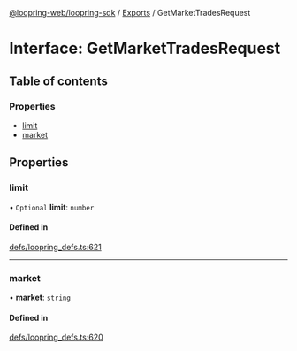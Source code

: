 [@loopring-web/loopring-sdk](../README.md) / [Exports](../modules.md) / GetMarketTradesRequest

# Interface: GetMarketTradesRequest

## Table of contents

### Properties

- [limit](GetMarketTradesRequest.md#limit)
- [market](GetMarketTradesRequest.md#market)

## Properties

### limit

• `Optional` **limit**: `number`

#### Defined in

[defs/loopring_defs.ts:621](https://github.com/Loopring/loopring_sdk/blob/532648f/src/defs/loopring_defs.ts#L621)

___

### market

• **market**: `string`

#### Defined in

[defs/loopring_defs.ts:620](https://github.com/Loopring/loopring_sdk/blob/532648f/src/defs/loopring_defs.ts#L620)
